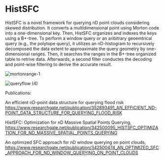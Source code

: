 # HistSFC

HistSFC is a novel framework for querying nD point clouds considering skewed distribution. It converts a multidimensional point using Morton code into a one-dimensional key. Then, HistSFC organizes and indexes the keys using a B+-tree. To perform a window query or an aribitrary geoemtrical query (e.g., the polytope query), it utilizes an nD-histogram to recursively decomposed the data extent to approaximate the query geometry by one-dimensional ranges. Then, it searches the ranges in the B+-tree organized table to retrive data. Afterwards, a second filter conductes the decoding and point-wise filtering to derive the accurate result.

![mortonrange-1](https://user-images.githubusercontent.com/35140221/125162461-3cfdcd00-e188-11eb-9491-6aa7742a12c0.png)

![queryflow (4)](https://user-images.githubusercontent.com/35140221/125162545-ce6d3f00-e188-11eb-88fe-b2c34ee18312.png)

Publications:

An efficient nD-point data structure for querying flood risk
https://www.researchgate.net/publication/352893491_AN_EFFICIENT_ND-POINT_DATA_STRUCTURE_FOR_QUERYING_FLOOD_RISK 

HistSFC: Optimization for nD Massive Spatial Points Querying, https://www.researchgate.net/publication/342500095_HISTSFC_OPTIMIZATION_FOR_ND_MASSIVE_SPATIAL_POINTS_QUERYING 

An optimized SFC approach for nD window querying on point clouds, https://www.researchgate.net/publication/342500474_AN_OPTIMIZED_SFC_APPROACH_FOR_ND_WINDOW_QUERYING_ON_POINT_CLOUDS
